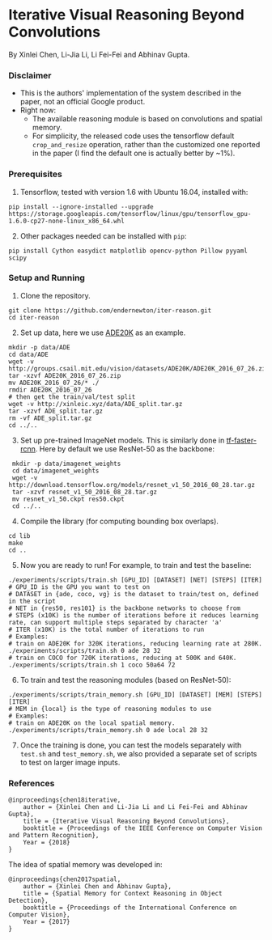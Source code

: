 # Iterative Visual Reasoning Beyond Convolutions
By Xinlei Chen, Li-Jia Li, Li Fei-Fei and Abhinav Gupta. 

### Disclaimer
  - This is the authors' implementation of the system described in the paper, not an official Google product.
  - Right now:
    - The available reasoning module is based on convolutions and spatial memory.
    - For simplicity, the released code uses the tensorflow default `crop_and_resize` operation, rather than the customized one reported in the paper (I find the default one is actually better by ~1%).

### Prerequisites

1. Tensorflow, tested with version 1.6 with Ubuntu 16.04, installed with:
  ```Shell
  pip install --ignore-installed --upgrade https://storage.googleapis.com/tensorflow/linux/gpu/tensorflow_gpu-1.6.0-cp27-none-linux_x86_64.whl
  ```

2. Other packages needed can be installed with `pip`:
  ```Shell
  pip install Cython easydict matplotlib opencv-python Pillow pyyaml scipy
  ```

### Setup and Running

1. Clone the repository.
  ```Shell
  git clone https://github.com/endernewton/iter-reason.git
  cd iter-reason
  ```

2. Set up data, here we use [ADE20K](http://groups.csail.mit.edu/vision/datasets/ADE20K/) as an example.
  ```Shell
  mkdir -p data/ADE
  cd data/ADE
  wget -v http://groups.csail.mit.edu/vision/datasets/ADE20K/ADE20K_2016_07_26.zip
  tar -xzvf ADE20K_2016_07_26.zip
  mv ADE20K_2016_07_26/* ./
  rmdir ADE20K_2016_07_26
  # then get the train/val/test split
  wget -v http://xinleic.xyz/data/ADE_split.tar.gz
  tar -xzvf ADE_split.tar.gz
  rm -vf ADE_split.tar.gz
  cd ../..
  ```

3. Set up pre-trained ImageNet models. This is similarly done in [tf-faster-rcnn](https://github.com/endernewton/tf-faster-rcnn). Here by default we use ResNet-50 as the backbone:
  ```Shell
   mkdir -p data/imagenet_weights
   cd data/imagenet_weights
   wget -v http://download.tensorflow.org/models/resnet_v1_50_2016_08_28.tar.gz
   tar -xzvf resnet_v1_50_2016_08_28.tar.gz
   mv resnet_v1_50.ckpt res50.ckpt
   cd ../..
   ```

4. Compile the library (for computing bounding box overlaps).
  ```Shell
  cd lib
  make
  cd ..
  ```

5. Now you are ready to run! For example, to train and test the baseline:
  ```Shell
  ./experiments/scripts/train.sh [GPU_ID] [DATASET] [NET] [STEPS] [ITER] 
  # GPU_ID is the GPU you want to test on
  # DATASET in {ade, coco, vg} is the dataset to train/test on, defined in the script
  # NET in {res50, res101} is the backbone networks to choose from
  # STEPS (x10K) is the number of iterations before it reduces learning rate, can support multiple steps separated by character 'a'
  # ITER (x10K) is the total number of iterations to run
  # Examples:
  # train on ADE20K for 320K iterations, reducing learning rate at 280K.
  ./experiments/scripts/train.sh 0 ade 28 32
  # train on COCO for 720K iterations, reducing at 500K and 640K.
  ./experiments/scripts/train.sh 1 coco 50a64 72
  ```

6. To train and test the reasoning modules (based on ResNet-50):
  ```Shell
  ./experiments/scripts/train_memory.sh [GPU_ID] [DATASET] [MEM] [STEPS] [ITER] 
  # MEM in {local} is the type of reasoning modules to use 
  # Examples:
  # train on ADE20K on the local spatial memory.
  ./experiments/scripts/train_memory.sh 0 ade local 28 32
  ```

7. Once the training is done, you can test the models separately with `test.sh` and `test_memory.sh`, we also provided a separate set of scripts to test on larger image inputs.


### References

```
@inproceedings{chen18iterative,
    author = {Xinlei Chen and Li-Jia Li and Li Fei-Fei and Abhinav Gupta},
    title = {Iterative Visual Reasoning Beyond Convolutions},
    booktitle = {Proceedings of the IEEE Conference on Computer Vision and Pattern Recognition},
    Year = {2018}
}
```

The idea of spatial memory was developed in:
```
@inproceedings{chen2017spatial,
    author = {Xinlei Chen and Abhinav Gupta},
    title = {Spatial Memory for Context Reasoning in Object Detection},
    booktitle = {Proceedings of the International Conference on Computer Vision},
    Year = {2017}
}
```